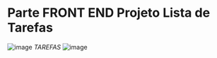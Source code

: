 # Parte FRONT END Projeto Lista de Tarefas
![image](https://user-images.githubusercontent.com/96634781/165982898-4dcde60f-cadd-4629-a671-05a79fd659b2.png)
*TAREFAS*
![image](https://user-images.githubusercontent.com/96634781/165983100-b80dcdb9-25ec-4293-9880-d24565701c4d.png)
